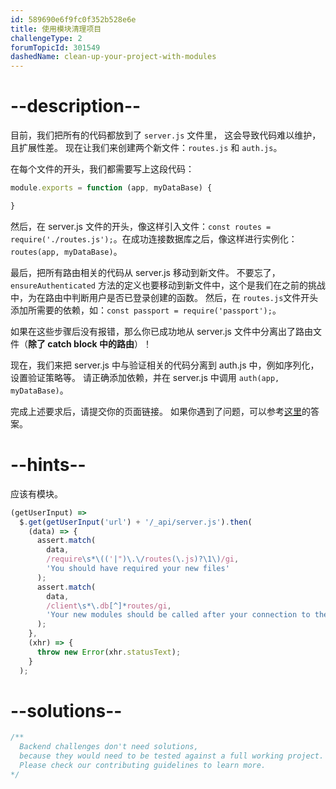 ```yaml
---
id: 589690e6f9fc0f352b528e6e
title: 使用模块清理项目
challengeType: 2
forumTopicId: 301549
dashedName: clean-up-your-project-with-modules
---
```


# --description--

目前，我们把所有的代码都放到了 `server.js` 文件里， 这会导致代码难以维护，且扩展性差。 现在让我们来创建两个新文件：`routes.js` 和 `auth.js`。

在每个文件的开头，我们都需要写上这段代码：

```js
module.exports = function (app, myDataBase) {

}
```

然后，在 server.js 文件的开头，像这样引入文件：`const routes = require('./routes.js');`。在成功连接数据库之后，像这样进行实例化：`routes(app, myDataBase)`。

最后，把所有路由相关的代码从 server.js 移动到新文件。 不要忘了，`ensureAuthenticated` 方法的定义也要移动到新文件中，这个是我们在之前的挑战中，为在路由中判断用户是否已登录创建的函数。 然后，在 `routes.js`文件开头添加所需要的依赖，如：`const passport = require('passport');`。

如果在这些步骤后没有报错，那么你已成功地从 server.js 文件中分离出了路由文件（**除了 catch block 中的路由**）！

现在，我们来把 server.js 中与验证相关的代码分离到 auth.js 中，例如序列化，设置验证策略等。 请正确添加依赖，并在 server.js 中调用 `auth(app, myDataBase)`。

完成上述要求后，请提交你的页面链接。 如果你遇到了问题，可以参考[这里](https://gist.github.com/camperbot/2d06ac5c7d850d8cf073d2c2c794cc92)的答案。

# --hints--

应该有模块。

```js
(getUserInput) =>
  $.get(getUserInput('url') + '/_api/server.js').then(
    (data) => {
      assert.match(
        data,
        /require\s*\(('|")\.\/routes(\.js)?\1\)/gi,
        'You should have required your new files'
      );
      assert.match(
        data,
        /client\s*\.db[^]*routes/gi,
        'Your new modules should be called after your connection to the database'
      );
    },
    (xhr) => {
      throw new Error(xhr.statusText);
    }
  );
```

# --solutions--

```js
/**
  Backend challenges don't need solutions, 
  because they would need to be tested against a full working project. 
  Please check our contributing guidelines to learn more.
*/
```
